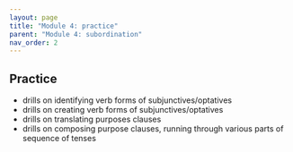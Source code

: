 ```yaml
---
layout: page
title: "Module 4: practice"
parent: "Module 4: subordination"
nav_order: 2
---
```


## Practice

- drills on identifying verb forms of subjunctives/optatives
- drills on creating verb forms of subjunctives/optatives
- drills on translating purposes clauses
- drills on composing purpose clauses, running through various parts of sequence of tenses
